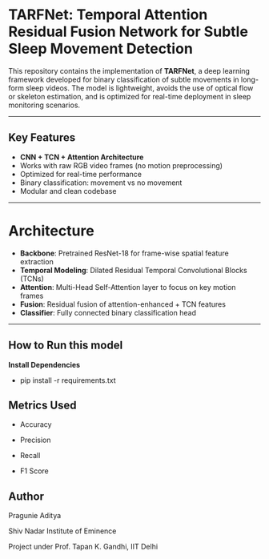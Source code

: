 # TARFNet: Temporal Attention Residual Fusion Network for Subtle Sleep Movement Detection

This repository contains the implementation of **TARFNet**, a deep learning framework developed for binary classification of subtle movements in long-form sleep videos. The model is lightweight, avoids the use of optical flow or skeleton estimation, and is optimized for real-time deployment in sleep monitoring scenarios.

---

##  Key Features

- **CNN + TCN + Attention Architecture**
- Works with raw RGB video frames (no motion preprocessing)
- Optimized for real-time performance
- Binary classification: movement vs no movement
- Modular and clean codebase

---

#  Architecture 

- **Backbone**: Pretrained ResNet-18 for frame-wise spatial feature extraction
- **Temporal Modeling**: Dilated Residual Temporal Convolutional Blocks (TCNs)
- **Attention**: Multi-Head Self-Attention layer to focus on key motion frames
- **Fusion**: Residual fusion of attention-enhanced + TCN features
- **Classifier**: Fully connected binary classification head
  
---

## How to Run this model

**Install Dependencies**

- pip install -r requirements.txt


## Metrics Used
- Accuracy

- Precision

- Recall

- F1 Score

## Author
Pragunie Aditya

Shiv Nadar Institute of Eminence

Project under Prof. Tapan K. Gandhi, IIT Delhi



